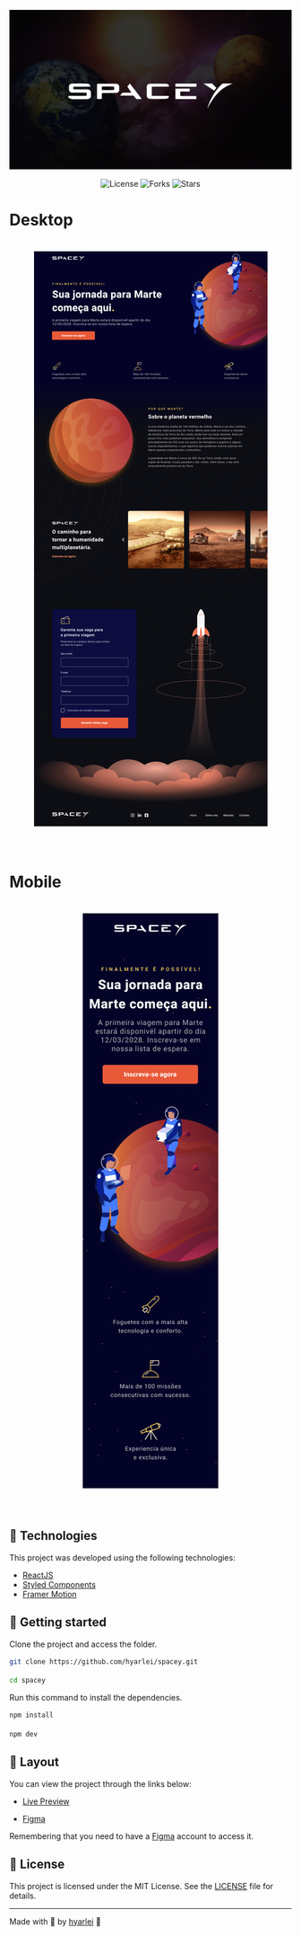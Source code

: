 <p align="center">
  <img alt="SpaceY" src=".github/Cover.jpg">
</p>

<p align="center">
  <img  src="https://img.shields.io/static/v1?label=license&message=MIT&color=0B1E8A&labelColor=E85937" alt="License">
  
  <img src="https://img.shields.io/github/forks/birobirobiro/live-twitch-space-y?label=forks&message=MIT&color=0B1E8A&labelColor=E85937" alt="Forks">

  <img src="https://img.shields.io/github/stars/birobirobiro/live-twitch-space-y?label=stars&message=MIT&color=0B1E8A&labelColor=E85937" alt="Stars">
</p>

# Desktop

<h1 align="center">
    <img alt="Preview Desktop" title="Preview Desktop" src=".github/Desktop.jpg" />
</h1>

<br>

# Mobile

<h1 align="center">
    <img alt="Preview Mobile" title="Preview Mobile" src=".github/Mobile.jpg" />
</h1>

<br>

## 🧪 Technologies

This project was developed using the following technologies:

- [ReactJS](https://reactjs.org/)
- [Styled Components](https://styled-components.com/)
- [Framer Motion](https://framer.com/motion/)

## 🚀 Getting started

Clone the project and access the folder.

```bash
git clone https://github.com/hyarlei/spacey.git

cd spacey

```

Run this command to install the dependencies.

```bash
npm install

npm dev
```

## 🔖 Layout

You can view the project through the links below:

- [Live Preview](#)

- [Figma](https://www.figma.com/file/3CZ9Kchxk6eJ03rsrAQ5C9/SpaceY---Figmentor-(Community)?type=design&node-id=1-4&mode=design&t=3YdEPeByaPMgv49x-0)

Remembering that you need to have a [Figma](http://figma.com/) account to access it.

## 📝 License

This project is licensed under the MIT License. See the [LICENSE](LICENSE) file for details.

---

Made with 💜 by [hyarlei](https://www.instagram.com/_hyarleisilva/) 👋
